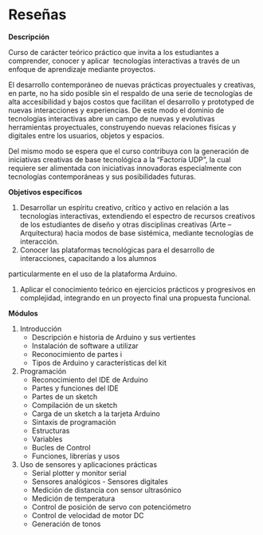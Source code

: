 # Reseñas

**Descripción**

Curso de carácter teórico práctico que invita a los estudiantes a comprender, conocer y aplicar  tecnologías interactivas a través de un enfoque de aprendizaje mediante proyectos.

El desarrollo contemporáneo de nuevas prácticas proyectuales y creativas, en parte, no ha sido posible sin el respaldo de una serie de tecnologías de alta accesibilidad y bajos costos que facilitan el desarrollo y prototyped de nuevas interacciones y experiencias. De este modo el dominio de tecnologías interactivas abre un campo de nuevas y evolutivas herramientas proyectuales, construyendo nuevas relaciones físicas y digitales entre los usuarios, objetos y espacios.

Del mismo modo se espera que el curso contribuya con la generación de iniciativas creativas de base tecnológica a la “Factoría UDP”, la cual requiere ser alimentada con iniciativas innovadoras especialmente con tecnologías contemporáneas y sus posibilidades futuras.

**Objetivos específicos** 

1. Desarrollar un espíritu creativo, crítico y activo en relación a las tecnologías interactivas, extendiendo el espectro de recursos creativos de los estudiantes de diseño y otras disciplinas creativas (Arte – Arquitectura) hacia modos de base sistémica, mediante tecnologías de interacción.
2. Conocer las plataformas tecnológicas para el desarrollo de interacciones, capacitando a los alumnos

particularmente en el uso de la plataforma Arduino.

1. Aplicar el conocimiento teórico en ejercicios prácticos y progresivos en complejidad, integrando en un proyecto final una propuesta funcional.

**Módulos**

1. Introducción
    - Descripción e historia de Arduino y sus vertientes
    - Instalación de software a utilizar
    - Reconocimiento de partes i
    - Tipos de Arduino y características del kit
2. Programación
    - Reconocimiento del IDE de Arduino
    - Partes y funciones del IDE
    - Partes de un sketch
    - Compilación de un sketch
    - Carga de un sketch a la tarjeta Arduino
    - Sintaxis de programación
    - Estructuras
    - Variables
    - Bucles de Control
    - Funciones, librerías y usos
3. Uso de sensores y aplicaciones prácticas
    - Serial plotter y monitor serial
    - Sensores analógicos - Sensores digitales
    - Medición de distancia con sensor ultrasónico
    - Medición de temperatura
    - Control de posición de servo con potenciómetro
    - Control de velocidad de motor DC
    - Generación de tonos